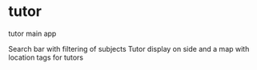 # tutor
tutor main app


Search bar with filtering of subjects
Tutor display on side and a map with location tags for tutors
